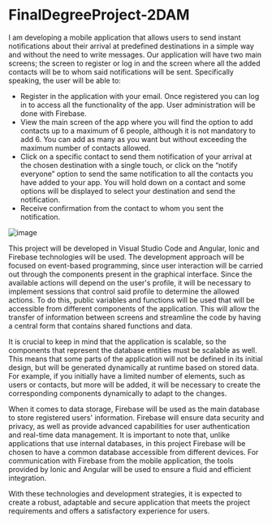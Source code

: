 # FinalDegreeProject-2DAM

I am developing a mobile application that allows users to send instant notifications about their arrival at predefined destinations in a simple way and without the need to write messages.
Our application will have two main screens; the screen to register or log in and the screen where all the added contacts will be to whom said notifications will be sent.
Specifically speaking, the user will be able to:

- Register in the application with your email. Once registered you can log in to access all the functionality of the app. User administration will be done with Firebase.
- View the main screen of the app where you will find the option to add contacts up to a maximum of 6 people, although it is not mandatory to add 6. You can add as many as you want but without exceeding the maximum number of contacts allowed.
- Click on a specific contact to send them notification of your arrival at the chosen destination with a single touch, or click on the “notify everyone” option to send the same notification to all the contacts you have added to your app. You will hold down on a contact and some options will be displayed to select your destination and send the notification.
- Receive confirmation from the contact to whom you sent the notification.

![image](https://github.com/marianetbai/FinalDegreeProject-2DAM/assets/101601819/212362ea-ac34-4a4e-91db-f0755e4d12e3)

This project will be developed in Visual Studio Code and Angular, Ionic and Firebase technologies will be used.
The development approach will be focused on event-based programming, since user interaction will be carried out through the components present in the graphical interface.
Since the available actions will depend on the user's profile, it will be necessary to implement sessions that control said profile to determine the allowed actions.
To do this, public variables and functions will be used that will be accessible from different components of the application. This will allow the transfer of information between screens and streamline the code by having a central form that contains shared functions and data.

It is crucial to keep in mind that the application is scalable, so the components that represent the database entities must be scalable as well. This means that some parts of the application will not be defined in its initial design, but will be generated dynamically at runtime based on stored data. For example, if you initially have a limited number of elements, such as users or contacts, but more will be added, it will be necessary to create the corresponding components dynamically to adapt to the changes.

When it comes to data storage, Firebase will be used as the main database to store registered users' information. Firebase will ensure data security and privacy, as well as provide advanced capabilities for user authentication and real-time data management. It is important to note that, unlike applications that use internal databases, in this project Firebase will be chosen to have a common database accessible from different devices. For communication with Firebase from the mobile application, the tools provided by Ionic and Angular will be used to ensure a fluid and efficient integration.

With these technologies and development strategies, it is expected to create a robust, adaptable and secure application that meets the project requirements and offers a satisfactory experience for users.
